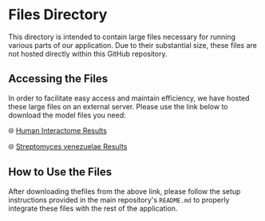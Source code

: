 # Files Directory


This directory is intended to contain large files necessary for running various parts of our application. Due to their substantial size, these files are not hosted directly within this GitHub repository.

## Accessing the Files

In order to facilitate easy access and maintain efficiency, we have hosted these large files on an external server. Please use the link below to download the model files you need:

🌐 [Human Interactome Results](http://c3pi.csd.uwo.ca/archive/hinteractome)

🌐 [Streptomyces venezuelae Results](http://c3pi.csd.uwo.ca/archive/svenezuelae)

## How to Use the Files

After downloading thefiles from the above link, please follow the setup instructions provided in the main repository's `README.md` to properly integrate these files with the rest of the application.


